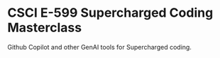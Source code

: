 # CSCI E-599 Supercharged Coding Masterclass
Github Copilot and other GenAI tools for Supercharged coding.
